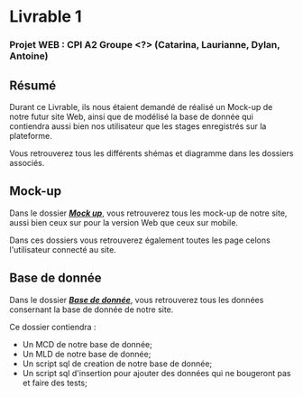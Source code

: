 # Livrable 1

### Projet WEB : CPI A2 Groupe <?> (Catarina, Laurianne, Dylan, Antoine)

## Résumé

Durant ce Livrable, ils nous étaient demandé de réalisé un Mock-up de notre futur site Web, ainsi que de modélisé la base de donnée qui contiendra aussi bien nos utilisateur que les stages enregistrés sur la plateforme.  

Vous retrouverez tous les différents shémas et diagramme dans les dossiers associés.  

## Mock-up

Dans le dossier [***Mock up***](https://github.com/atarte/Projet_WEB/tree/main/livrable_1/Mock%20up), vous retrouverez tous les mock-up de notre site, aussi bien ceux sur pour la version Web que ceux sur mobile.  

Dans ces dossiers vous retrouverez également toutes les page celons l'utilisateur connecté au site.

## Base de donnée

Dans le dossier [***Base de donnée***](https://github.com/atarte/Projet_WEB/tree/main/livrable_1/Base%20de%20donn%C3%A9e), vous retrouverez tous les données consernant la base de donnée de notre site.  

Ce dossier contiendra :
* Un MCD de notre base de donnée;
* Un MLD de notre base de donnée;
* Un script sql de creation de notre base de donnée;
* Un script sql d'insertion pour ajouter des données qui ne bougeront pas et faire des tests;
